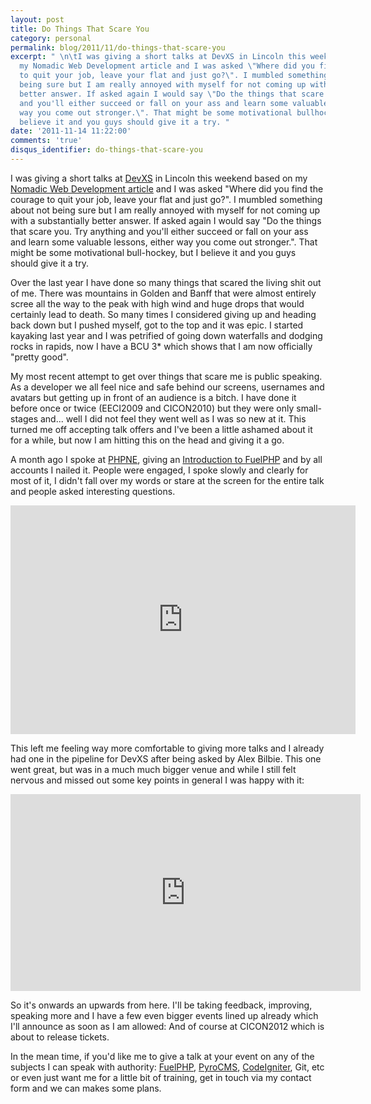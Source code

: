 ```yaml
---
layout: post
title: Do Things That Scare You
category: personal
permalink: blog/2011/11/do-things-that-scare-you
excerpt: " \n\tI was giving a short talks at DevXS in Lincoln this weekend based on
  my Nomadic Web Development article and I was asked \"Where did you find the courage
  to quit your job, leave your flat and just go?\". I mumbled something about not
  being sure but I am really annoyed with myself for not coming up with a substantially
  better answer. If asked again I would say \"Do the things that scare you. Try anything
  and you'll either succeed or fall on your ass and learn some valuable lessons, either
  way you come out stronger.\". That might be some motivational bullhockey, but I
  believe it and you guys should give it a try. "
date: '2011-11-14 11:22:00'
comments: 'true'
disqus_identifier: do-things-that-scare-you
---
```


I was giving a short talks at [DevXS](http://devxs.org/) in Lincoln this weekend based on my [Nomadic Web Development article](/blog/2011/08/nomadic-web-development) and I was asked "Where did you find the courage to quit your job, leave your flat and just go?". I mumbled something about not being sure but I am really annoyed with myself for not coming up with a substantially better answer. If asked again I would say "Do the things that scare you. Try anything and you'll either succeed or fall on your ass and learn some valuable lessons, either way you come out stronger.". That might be some motivational bull-hockey, but I believe it and you guys should give it a try.

Over the last year I have done so many things that scared the living shit out of me. There was mountains in Golden and Banff that were almost entirely scree all the way to the peak with high wind and huge drops that would certainly lead to death. So many times I considered giving up and heading back down but I pushed myself, got to the top and it was epic. I started kayaking last year and I was petrified of going down waterfalls and dodging rocks in rapids, now I have a BCU 3\* which shows that I am now officially "pretty good".

My most recent attempt to get over things that scare me is public speaking. As a developer we all feel nice and safe behind our screens, usernames and avatars but getting up in front of an audience is a bitch. I have done it before once or twice (EECI2009 and CICON2010) but they were only small-stages and... well I did not feel they went well as I was so new at it. This turned me off accepting talk offers and I've been a little ashamed about it for a while, but now I am hitting this on the head and giving it a go.

A month ago I spoke at [PHPNE](http://phpne.org.uk), giving an [Introduction to FuelPHP](http://phpne.org.uk/2011/10/10/phpne-october-an-introduction-to-fuel-php-by-phil-sturgeon/) and by all accounts I nailed it. People were engaged, I spoke slowly and clearly for most of it, I didn't fall over my words or stare at the screen for the entire talk and people asked interesting questions.

<iframe allowfullscreen="" frameborder="0" height="366" src="http://player.vimeo.com/video/30805520?title=0&amp;byline=0&amp;portrait=0" webkitallowfullscreen="" width="552"></iframe>

This left me feeling way more comfortable to giving more talks and I already had one in the pipeline for DevXS after being asked by Alex Bilbie. This one went great, but was in a much much bigger venue and while I still felt nervous and missed out some key points in general I was happy with it:

<iframe allowfullscreen="" frameborder="0" height="315" src="http://www.youtube.com/embed/QZSl-il3CtQ?rel=0" width="560"></iframe>

So it's onwards an upwards from here. I'll be taking feedback, improving, speaking more and I have a few even bigger events lined up already which I'll announce as soon as I am allowed: And of course at CICON2012 which is about to release tickets.

In the mean time, if you'd like me to give a talk at your event on any of the subjects I can speak with authority: [FuelPHP](http://fuelphp.com), [PyroCMS](http://pyrocms.com), [CodeIgniter](http://codeigniter.com), Git, etc or even just want me for a little bit of training, get in touch via my contact form and we can makes some plans.

 

